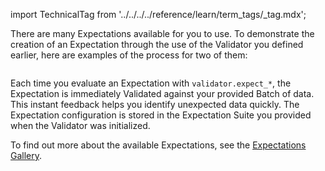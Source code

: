 import TechnicalTag from '../../../../reference/learn/term_tags/_tag.mdx';

There are many Expectations available for you to use.  To demonstrate the creation of an Expectation through the use of the Validator you defined earlier, here are examples of the process for two of them:

```python title="Python" name="version-0.18 docs/docusaurus/docs/snippets/aws_cloud_storage_pandas.py add_expectations"
```

Each time you evaluate an Expectation with `validator.expect_*`, the Expectation is immediately Validated against your provided Batch of data. This instant feedback helps you identify unexpected data quickly. The Expectation configuration is stored in the Expectation Suite you provided when the Validator was initialized.

To find out more about the available Expectations, see the [Expectations Gallery](https://greatexpectations.io/expectations).